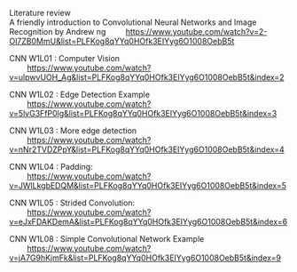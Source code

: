 Literature review 
<br>
A friendly introduction to Convolutional Neural Networks and Image Recognition by Andrew ng 
&emsp;&emsp; https://www.youtube.com/watch?v=2-Ol7ZB0MmU&list=PLFKog8qYYq0HOfk3EIYyg6O1008OebB5t

CNN W1L01 : Computer Vision <br>
&emsp;&emsp; https://www.youtube.com/watch?v=ulpwvUOH_Ag&list=PLFKog8qYYq0HOfk3EIYyg6O1008OebB5t&index=2 <br>

CNN W1L02 : Edge Detection Example<br>
&emsp;&emsp; https://www.youtube.com/watch?v=5lvG3FfP0lg&list=PLFKog8qYYq0HOfk3EIYyg6O1008OebB5t&index=3 <br>

CNN W1L03 : More edge detection<br>
&emsp;&emsp; https://www.youtube.com/watch?v=nNr2TVDZPpY&list=PLFKog8qYYq0HOfk3EIYyg6O1008OebB5t&index=4 <br>

CNN W1L04 : Padding: <br>
&emsp;&emsp; https://www.youtube.com/watch?v=JWlLkgbEDQM&list=PLFKog8qYYq0HOfk3EIYyg6O1008OebB5t&index=5 <br>

CNN W1L05 : Strided Convolution: <br>
&emsp;&emsp; https://www.youtube.com/watch?v=eJxFDAKDemA&list=PLFKog8qYYq0HOfk3EIYyg6O1008OebB5t&index=6 <br>

CNN W1L08 : Simple Convolutional Network Example<br>
&emsp;&emsp; https://www.youtube.com/watch?v=jA7G9hKjmFk&list=PLFKog8qYYq0HOfk3EIYyg6O1008OebB5t&index=9
